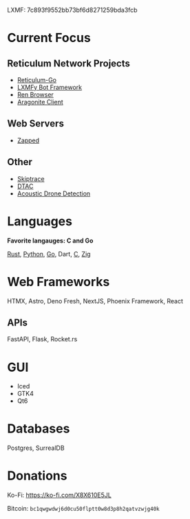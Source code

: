 LXMF: 7c893f9552bb73bf6d8271259bda3fcb

# Current Focus

## Reticulum Network Projects

- [Reticulum-Go](https://github.com/Sudo-Ivan/Reticulum-Go)
- [LXMFy Bot Framework](https://github.com/lxmfy/LXMFy)
- [Ren Browser](https://github.com/Sudo-Ivan/Ren-Browser)
- [Aragonite Client](https://quad4.io/projects/aragonite/)

## Web Servers
- [Zapped](https://github.com/Sudo-Ivan/Zapped)

## Other

- [Skiptrace](https://quad4.io/projects/skiptrace/) 
- [DTAC](https://quad4.io/projects/dtac/)
- [Acoustic Drone Detection](https://gitlab.com/Sudo-Ivan/acoustic-drone-detection-gan)

# Languages

**Favorite langauges: C and Go**

[Rust](https://github.com/search?q=owner%3ASudo-Ivan+language%3ARust+&type=repositories), [Python](https://github.com/search?q=owner%3ASudo-Ivan+language%3APython+&type=repositories), [Go](https://github.com/search?q=owner%3ASudo-Ivan+language%3AGo+&type=repositories), Dart, [C](https://github.com/search?q=owner%3ASudo-Ivan+language%3AC+&type=repositories), [Zig](https://github.com/search?q=owner%3ASudo-Ivan+language%3AZig+&type=repositories)

# Web Frameworks

HTMX, Astro, Deno Fresh, NextJS, Phoenix Framework, React

## APIs

FastAPI, Flask, Rocket.rs

# GUI

- Iced
- GTK4
- Qt6

# Databases

Postgres, SurrealDB

# Donations

Ko-Fi: https://ko-fi.com/X8X610E5JL

Bitcoin: `bc1qwgwdwj6d0cu50flptt0w8d3p8h2qatvzwjg40k`
